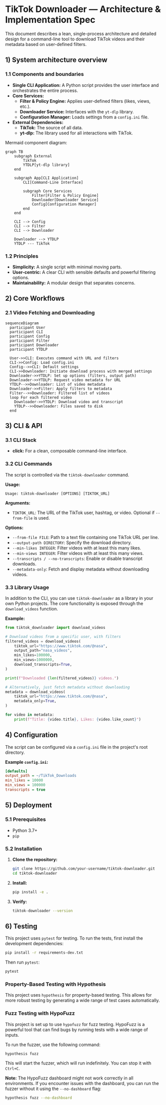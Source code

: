 # TikTok Downloader — Architecture & Implementation Spec

This document describes a lean, single-process architecture and detailed design for a command-line tool to download TikTok videos and their metadata based on user-defined filters.

## 1) System architecture overview

### 1.1 Components and boundaries

- **Single CLI Application:** A Python script provides the user interface and orchestrates the entire process.
- **Core Services:**
  - **Filter & Policy Engine:** Applies user-defined filters (likes, views, etc.).
  - **Downloader Service:** Interfaces with the `yt-dlp` library.
  - **Configuration Manager:** Loads settings from a `config.ini` file.
- **External Dependencies:**
  - **TikTok:** The source of all data.
  - **yt-dlp:** The library used for all interactions with TikTok.

Mermaid component diagram:
```mermaid
graph TB
    subgraph External
        TikTok
        YTDLP[yt-dlp library]
    end

    subgraph App[CLI Application]
        CLI[Command-Line Interface]

        subgraph Core Services
            Filter[Filter & Policy Engine]
            Downloader[Downloader Service]
            Config[Configuration Manager]
        end
    end

    CLI --> Config
    CLI --> Filter
    CLI --> Downloader

    Downloader --> YTDLP
    YTDLP --- TikTok
```

### 1.2 Principles

- **Simplicity:** A single script with minimal moving parts.
- **User-centric:** A clear CLI with sensible defaults and powerful filtering options.
- **Maintainability:** A modular design that separates concerns.

## 2) Core Workflows

### 2.1 Video Fetching and Downloading

```mermaid
sequenceDiagram
  participant User
  participant CLI
  participant Config
  participant Filter
  participant Downloader
  participant YTDLP

  User->>CLI: Executes command with URL and filters
  CLI->>Config: Load config.ini
  Config-->>CLI: Default settings
  CLI->>Downloader: Initiate download process with merged settings
  Downloader->>YTDLP: Set up options (filters, output path)
  Downloader->>YTDLP: Request video metadata for URL
  YTDLP-->>Downloader: List of video metadata
  Downloader->>Filter: Apply filters to metadata
  Filter-->>Downloader: Filtered list of videos
  loop For each filtered video
    Downloader->>YTDLP: Download video and transcript
    YTDLP-->>Downloader: Files saved to disk
  end
```

## 3) CLI & API

### 3.1 CLI Stack

- **click:** For a clean, composable command-line interface.

### 3.2 CLI Commands

The script is controlled via the `tiktok-downloader` command.

**Usage:**
```
Usage: tiktok-downloader [OPTIONS] [TIKTOK_URL]
```

**Arguments:**
- `TIKTOK_URL`: The URL of the TikTok user, hashtag, or video. Optional if `--from-file` is used.

**Options:**
- `--from-file FILE`: Path to a text file containing one TikTok URL per line.
- `--output-path DIRECTORY`: Specify the download directory.
- `--min-likes INTEGER`: Filter videos with at least this many likes.
- `--min-views INTEGER`: Filter videos with at least this many views.
- `--transcripts / --no-transcripts`: Enable or disable transcript downloads.
- `--metadata-only`: Fetch and display metadata without downloading videos.

### 3.3 Library Usage

In addition to the CLI, you can use `tiktok-downloader` as a library in your own Python projects. The core functionality is exposed through the `download_videos` function.

**Example:**
```python
from tiktok_downloader import download_videos

# Download videos from a specific user, with filters
filtered_videos = download_videos(
    tiktok_url="https://www.tiktok.com/@nasa",
    output_path="nasa_videos",
    min_likes=100000,
    min_views=1000000,
    download_transcripts=True,
)

print(f"Downloaded {len(filtered_videos)} videos.")

# Alternatively, just fetch metadata without downloading
metadata = download_videos(
    tiktok_url="https://www.tiktok.com/@nasa",
    metadata_only=True,
)

for video in metadata:
    print(f"Title: {video.title}, Likes: {video.like_count}")

```

## 4) Configuration

The script can be configured via a `config.ini` file in the project's root directory.

**Example `config.ini`:**
```ini
[defaults]
output_path = ~/TikTok_Downloads
min_likes = 10000
min_views = 100000
transcripts = true
```

## 5) Deployment

### 5.1 Prerequisites

- Python 3.7+
- `pip`

### 5.2 Installation

1.  **Clone the repository:**
    ```bash
    git clone https://github.com/your-username/tiktok-downloader.git
    cd tiktok-downloader
    ```
2.  **Install:**
    ```bash
    pip install -e .
    ```
3.  **Verify:**
    ```bash
    tiktok-downloader --version
    ```

## 6) Testing

This project uses `pytest` for testing. To run the tests, first install the development dependencies:
```bash
pip install -r requirements-dev.txt
```

Then run `pytest`:
```bash
pytest
```

### Property-Based Testing with Hypothesis

This project uses `hypothesis` for property-based testing. This allows for more robust testing by generating a wide range of test cases automatically.

### Fuzz Testing with HypoFuzz

This project is set up to use `hypofuzz` for fuzz testing. HypoFuzz is a powerful tool that can find bugs by running tests with a wide range of inputs.

To run the fuzzer, use the following command:
```bash
hypothesis fuzz
```

This will start the fuzzer, which will run indefinitely. You can stop it with `Ctrl+C`.

**Note:** The HypoFuzz dashboard might not work correctly in all environments. If you encounter issues with the dashboard, you can run the fuzzer without it using the `--no-dashboard` flag:
```bash
hypothesis fuzz --no-dashboard
```
